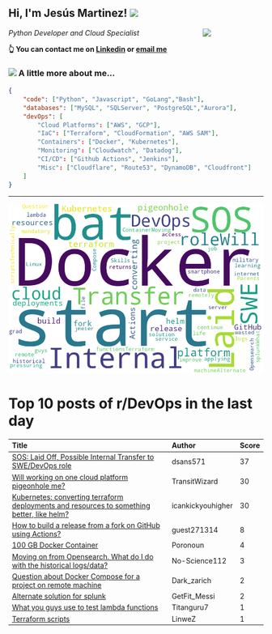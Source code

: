 <!--
**jmartinezl/jmartinezl** is a ✨ _special_ ✨ repository because its `README.md` (this file) appears on your GitHub profile.

Here are some ideas to get you started:

- 🔭 I’m currently working on ...
- 🌱 I’m currently learning ...
- 👯 I’m looking to collaborate on ...
- 🤔 I’m looking for help with ...
- 💬 Ask me about ...
- 📫 How to reach me: ...
- 😄 Pronouns: ...
- ⚡ Fun fact: ...
-->

<h2>Hi, I'm Jesús Martinez! <img src="https://media.giphy.com/media/WUlplcMpOCEmTGBtBW/giphy.gif" width="30"> </h2>
<img align='right' src="https://media.giphy.com/media/NytMLKyiaIh6VH9SPm/giphy.gif" width="120">
<p><em>Python Developer and Cloud Specialist
</em></p>

**👆 You can contact me on [Linkedin](https://www.linkedin.com/in/jes%C3%BAs-martinez-2b7b10104/) or [email me](mailto:jesus.mtz.lorenzo@gmail.com)**

### <img src="https://media.giphy.com/media/VgCDAzcKvsR6OM0uWg/giphy.gif" width="50"> A little more about me...  

```json
{
    "code": ["Python", "Javascript", "GoLang","Bash"],
    "databases": ["MySQL", "SQLServer", "PostgreSQL","Aurora"],
    "devOps": [
        "Cloud Platforms": ["AWS", "GCP"],
        "IaC": ["Terraform", "CloudFormation", "AWS SAM"],
        "Containers": ["Docker", "Kubernetes"],
        "Monitoring": ["Cloudwatch", "Datadog"],
        "CI/CD": ["Github Actions", "Jenkins"],
        "Misc": ["Cloudflare", "Route53", "DynamoDB", "Cloudfront"]
    ]
}
```
---

![Wordcloud](./cloud.png)

# Top 10 posts of r/DevOps in the last day

| Title | Author | Score |
|:---|:---|:---|
| [SOS: Laid Off, Possible Internal Transfer to SWE/DevOps role](https://www.reddit.com/r/devops/comments/110xbma/sos_laid_off_possible_internal_transfer_to/) | dsans571 | 37 |
| [Will working on one cloud platform pigeonhole me?](https://www.reddit.com/r/devops/comments/110p0hr/will_working_on_one_cloud_platform_pigeonhole_me/) | TransitWizard | 30 |
| [Kubernetes: converting terraform deployments and resources to something better, like helm?](https://www.reddit.com/r/devops/comments/110o1ka/kubernetes_converting_terraform_deployments_and/) | icankickyouhigher | 30 |
| [How to build a release from a fork on GitHub using Actions?](https://www.reddit.com/r/devops/comments/110m71x/how_to_build_a_release_from_a_fork_on_github/) | guest271314 | 8 |
| [100 GB Docker Container](https://www.reddit.com/r/devops/comments/1113dwo/100_gb_docker_container/) | Poronoun | 4 |
| [Moving on from Opensearch. What do I do with the historical logs/data?](https://www.reddit.com/r/devops/comments/11122t8/moving_on_from_opensearch_what_do_i_do_with_the/) | No-Science112 | 3 |
| [Question about Docker Compose for a project on remote machine](https://www.reddit.com/r/devops/comments/110wskq/question_about_docker_compose_for_a_project_on/) | Dark_zarich | 2 |
| [Alternate solution for splunk](https://www.reddit.com/r/devops/comments/1111vap/alternate_solution_for_splunk/) | GetFit_Messi | 2 |
| [What you guys use to test lambda functions](https://www.reddit.com/r/devops/comments/110xrnc/what_you_guys_use_to_test_lambda_functions/) | Titanguru7 | 1 |
| [Terraform scripts](https://www.reddit.com/r/devops/comments/110xb3p/terraform_scripts/) | LinweZ | 1 |
